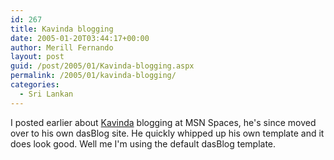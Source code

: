 ```yaml
---
id: 267
title: Kavinda blogging
date: 2005-01-20T03:44:17+00:00
author: Merill Fernando
layout: post
guid: /post/2005/01/Kavinda-blogging.aspx
permalink: /2005/01/kavinda-blogging/
categories:
  - Sri Lankan
---
```

<P>I posted earlier about <A href="http://blog.brainwaves.ws/">Kavinda</A> blogging at MSN Spaces, he's since moved over to his own dasBlog site. He quickly whipped up his own template and it does look good. Well me I'm using the default dasBlog template.</P>